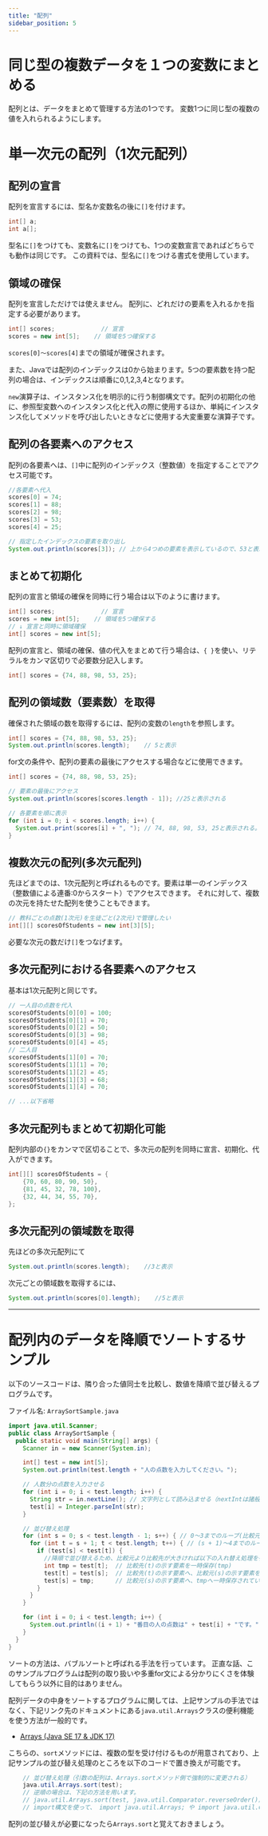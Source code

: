 ```yaml
---
title: "配列"
sidebar_position: 5
---
```


# 同じ型の複数データを１つの変数にまとめる

配列とは、データをまとめて管理する方法の1つです。
変数1つに同じ型の複数の値を入れられるようにします。


# 単一次元の配列（1次元配列）
## 配列の宣言

配列を宣言するには、型名か変数名の後に`[]`を付けます。

```java
int[] a;
int a[];
```

型名に`[]`をつけても、変数名に`[]`をつけても、1つの変数宣言であればどちらでも動作は同じです。
この資料では、型名に`[]`をつける書式を使用しています。

## 領域の確保

配列を宣言しただけでは使えません。
配列に、どれだけの要素を入れるかを指定する必要があります。

```java
int[] scores;		      // 宣言
scores = new int[5];	// 領域を5つ確保する
```

`scores[0]〜scores[4]`までの領域が確保されます。

また、Javaでは配列のインデックスは0から始まります。5つの要素数を持つ配列の場合は、インデックスは順番に0,1,2,3,4となります。


`new`演算子は、インスタンス化を明示的に行う制御構文です。配列の初期化の他に、参照型変数へのインスタンス化と代入の際に使用するほか、単純にインスタンス化してメソッドを呼び出したいときなどに使用する大変重要な演算子です。


## 配列の各要素へのアクセス
配列の各要素へは、`[]`中に配列のインデックス（整数値）を指定することでアクセス可能です。

```java
//各要素へ代入
scores[0] = 74;
scores[1] = 88;
scores[2] = 98;
scores[3] = 53;
scores[4] = 25;

// 指定したインデックスの要素を取り出し
System.out.println(scores[3]); // 上から4つめの要素を表示しているので、53と表示される
```

## まとめて初期化

配列の宣言と領域の確保を同時に行う場合は以下のように書けます。

```java
int[] scores;		      // 宣言
scores = new int[5];	// 領域を5つ確保する
// ↓ 宣言と同時に領域確保
int[] scores = new int[5];
```

配列の宣言と、領域の確保、値の代入をまとめて行う場合は、`{ }`を使い、リテラルをカンマ区切りで必要数分記入します。

```java
int[] scores = {74, 88, 98, 53, 25};
```

## 配列の領域数（要素数）を取得
確保された領域の数を取得するには、配列の変数の`length`を参照します。

```java
int[] scores = {74, 88, 98, 53, 25};
System.out.println(scores.length);    // 5と表示
```

for文の条件や、配列の要素の最後にアクセスする場合などに使用できます。

```java
int[] scores = {74, 88, 98, 53, 25};

// 要素の最後にアクセス
System.out.println(scores[scores.length - 1]); //25と表示される

// 各要素を順に表示
for (int i = 0; i < scores.length; i++) {
  System.out.print(scores[i] + ", "); // 74, 88, 98, 53, 25と表示される。
}
```

## 複数次元の配列(多次元配列)
先ほどまでのは、1次元配列と呼ばれるものです。要素は単一のインデックス（整数値による連番:0からスタート）でアクセスできます。
それに対して、複数の次元を持たせた配列を使うこともできます。

```java
// 教科ごとの点数(1次元)を生徒ごと(2次元)で管理したい
int[][] scoresOfStudents = new int[3][5];
```

必要な次元の数だけ`[]`をつなげます。

## 多次元配列における各要素へのアクセス

基本は1次元配列と同じです。

```java
// 一人目の点数を代入
scoresOfStudents[0][0] = 100;
scoresOfStudents[0][1] = 70;
scoresOfStudents[0][2] = 50;
scoresOfStudents[0][3] = 98;
scoresOfStudents[0][4] = 45;
// 二人目
scoresOfStudents[1][0] = 70;
scoresOfStudents[1][1] = 70;
scoresOfStudents[1][2] = 45;
scoresOfStudents[1][3] = 68;
scoresOfStudents[1][4] = 70;

// ...以下省略
```

## 多次元配列もまとめて初期化可能

配列内部の`{}`をカンマで区切ることで、多次元の配列を同時に宣言、初期化、代入ができます。

```java
int[][] scoresOfStudents = {
    {70, 60, 80, 90, 50},
    {81, 45, 32, 78, 100},
    {32, 44, 34, 55, 70},
};
```

## 多次元配列の領域数を取得
先ほどの多次元配列にて

```java
System.out.println(scores.length);    //3と表示
```

次元ごとの領域数を取得するには、

```java
System.out.println(scores[0].length);    //5と表示
```

----

# 配列内のデータを降順でソートするサンプル

以下のソースコードは、隣り合った値同士を比較し、数値を降順で並び替えるプログラムです。

ファイル名: `ArraySortSample.java`


```java
import java.util.Scanner;
public class ArraySortSample {
  public static void main(String[] args) {
    Scanner in = new Scanner(System.in);

    int[] test = new int[5];
    System.out.println(test.length + "人の点数を入力してください。");

    // 人数分の点数を入力させる
    for (int i = 0; i < test.length; i++) {
      String str = in.nextLine(); // 文字列として読み込ませる（nextIntは諸般の事情で使用しない）
      test[i] = Integer.parseInt(str);
    }

    // 並び替え処理
    for (int s = 0; s < test.length - 1; s++) { // 0〜3までのループ(比較元 s;source)
      for (int t = s + 1; t < test.length; t++) { // (s + 1)〜4までのループ(比較先 t;target)
        if (test[s] < test[t]) {
          //降順で並び替えるため、比較元より比較先が大きければ以下の入れ替え処理を行う
          int tmp = test[t];  // 比較先(t)の示す要素を一時保存(tmp)
          test[t] = test[s];  // 比較先(t)の示す要素へ、比較元(s)の示す要素を上書き
          test[s] = tmp;      // 比較元(s)の示す要素へ、tmpへ一時保存されていた比較先(t)を上書きして、比較元と比較先を入れ替えた
        }
      }
    }

    for (int i = 0; i < test.length; i++) {
      System.out.println((i + 1) + "番目の人の点数は" + test[i] + "です。");
    }
  }
}
```

ソートの方法は、バブルソートと呼ばれる手法を行っています。
正直な話、このサンプルプログラムは配列の取り扱いや多重for文による分かりにくさを体験してもらう以外に目的はありません。

配列データの中身をソートするプログラムに関しては、上記サンプルの手法ではなく、下記リンク先のドキュメントにある`java.util.Arrays`クラスの便利機能を使う方法が一般的です。

- [Arrays (Java SE 17 & JDK 17)](https://docs.oracle.com/javase/jp/17/docs/api/java.base/java/util/Arrays.html)

こちらの、`sort`メソッドには、複数の型を受け付けるものが用意されており、上記サンプルの並び替え処理のところを以下のコードで置き換えが可能です。

```java
    // 並び替え処理（引数の配列は、Arrays.sortメソッド側で強制的に変更される）
    java.util.Arrays.sort(test);
    // 逆順の場合は、下記の方法を用います。
    // java.util.Arrays.sort(test, java.util.Comparator.reverseOrder());
    // import構文を使って、 import java.util.Arrays; や import java.util.Comparator; とした場合は、java.util. は書かなくてよいです
```

配列の並び替えが必要になったら`Arrays.sort`と覚えておきましょう。
